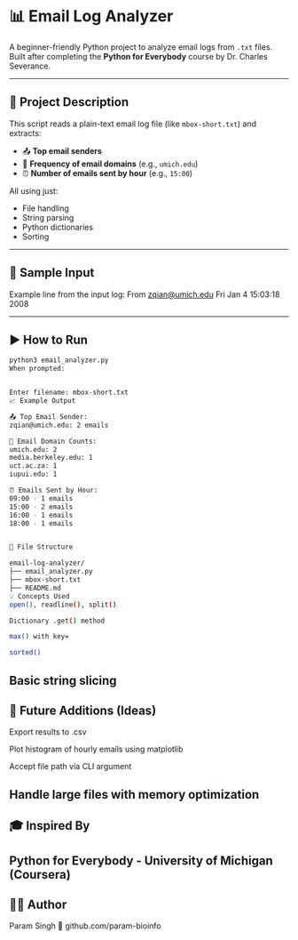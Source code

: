 # 📊 Email Log Analyzer

A beginner-friendly Python project to analyze email logs from `.txt` files.  
Built after completing the **Python for Everybody** course by Dr. Charles Severance.

---

## 📌 Project Description

This script reads a plain-text email log file (like `mbox-short.txt`) and extracts:

- 📤 **Top email senders**
- 📨 **Frequency of email domains** (e.g., `umich.edu`)
- ⏰ **Number of emails sent by hour** (e.g., `15:00`)

All using just:
- File handling
- String parsing
- Python dictionaries
- Sorting

---

## 🧪 Sample Input

Example line from the input log:
From zqian@umich.edu Fri Jan 4 15:03:18 2008


---

## ▶️ How to Run

```bash
python3 email_analyzer.py
When prompted:


Enter filename: mbox-short.txt
📈 Example Output

📤 Top Email Sender:
zqian@umich.edu: 2 emails

📨 Email Domain Counts:
umich.edu: 2
media.berkeley.edu: 1
uct.ac.za: 1
iupui.edu: 1

⏰ Emails Sent by Hour:
09:00 - 1 emails
15:00 - 2 emails
16:00 - 1 emails
18:00 - 1 emails


📁 File Structure

email-log-analyzer/
├── email_analyzer.py   
├── mbox-short.txt         
├── README.md              
💡 Concepts Used
open(), readline(), split()

Dictionary .get() method

max() with key=

sorted()
```
Basic string slicing
---
## 🚀 Future Additions (Ideas)
Export results to .csv

Plot histogram of hourly emails using matplotlib

Accept file path via CLI argument

Handle large files with memory optimization
---
## 🎓 Inspired By
Python for Everybody - University of Michigan (Coursera)
---
## 🧑‍💻 Author
Param Singh
🔗 github.com/param-bioinfo

